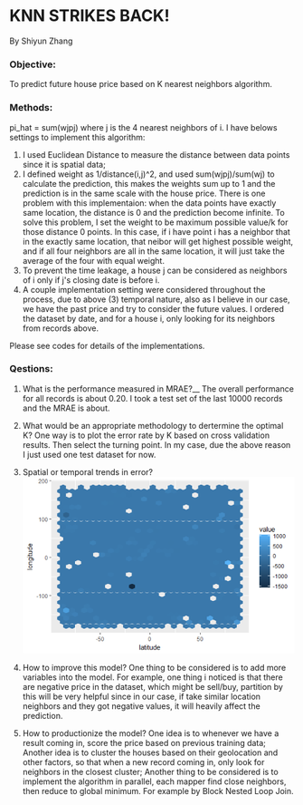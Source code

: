 # KNN STRIKES BACK!
By Shiyun Zhang

### Objective:
To predict future house price based on K nearest neighbors algorithm.

### Methods:
pi_hat = sum(wjpj) where j is the 4 nearest neighbors of i. I have belows settings to implement this algorithm:
1. I used Euclidean Distance to measure the distance between data points since it is spatial data;
2. I defined weight as 1/distance(i,j)^2, and used sum(wjpj)/sum(wj) to calculate the prediction, this makes the weights sum up to 1 and the prediction is in the same scale with the house price. There is one problem with this implementaion: when the data points have exactly same location, the distance is 0 and the prediction become infinite. To solve this problem, I set the weight to be maximum possible value/k for those distance 0 points. In this case, if i have point i has a neighbor that in the exactly same location, that neibor will get highest possible weight, and if all four neighbors are all in the same location, it will just take the average of the four with equal weight. 
3. To prevent the time leakage, a house j can be considered as neighbors of i only if j's closing date is before i.
4. A couple implementation setting were considered throughout the process, due to above (3) temporal nature, also as I believe in our case, we have the past price and try to consider the future values. I ordered the dataset by date, and for a house i, only looking for its neighbors from records above.

Please see codes for details of the implementations.

### Qestions:
1. What is the performance measured in MRAE?__
The overall performance for all records is about 0.20. I took a test set of the last 10000 records and the MRAE is about.

2. What would be an appropriate methodology to dertermine the optimal K?
One way is to plot the error rate by K based on cross validation results. Then select the turning point. In my case, due the above reason I just used one test dataset for now.

3. Spatial or temporal trends in error?
![Spatial vs Error](https://github.com/blueanglezsy/ML-Case/blob/master/spatial.png)

4. How to improve this model?
One thing to be considered is to add more variables into the model. For example, one thing i noticed is that there are negative price in the dataset, which might be sell/buy, partition by this will be very helpful since in our case, if take similar location neighbors and they got negative values, it will heavily affect the prediction.

5. How to productionize the model?
One idea is to whenever we have a result coming in, score the price based on previous training data;
Another idea is to cluster the houses based on their geolocation and other factors, so that when a new record coming in, only look for neighbors in the closest cluster;
Another thing to be considered is to implement the algorithm in parallel, each mapper find close neighbors, then reduce to global minimum. For example by Block Nested Loop Join.



